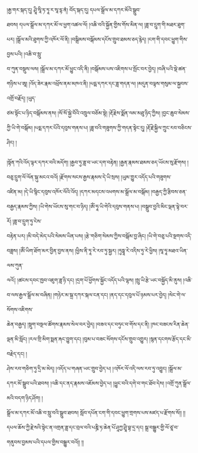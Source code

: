 ﻿  
།རྒྱ་གར་སྐད་དུ། ཤྲཱི་སཱི་ཏ་ཏཱ་ར་སཱ་དྷ་ནཾ། བོད་སྐད་དུ། དཔལ་སྒྲོལ་མ་དཀར་མོའི་སྒྲུབ་  
ཐབས། དཔལ་སྒྲོལ་མ་དཀར་མོ་ལ་ཕྱག་འཚལ་ལོ། །འཆི་བའི་སྐྱོན་གྱིས་གོས་མིན་ལ། །ཟླ་བ་དྲུག་གི་མཐར་ཐུག་པར། །སྒྲོལ་མའི་ཐུགས་ཀྱི་འཁོར་ལོ་ནི། །བསྒྲིམས་བསྒོམས་དངོས་གྲུབ་ཐམས་ཅད་རྙེད། །ངག་གི་དབང་ཕྱུག་གིས་བྱས་པའི། །འཆི་བ་སླུ་  
བ་ཀུན་བསྡུས་ལས། །སྒྲོལ་མ་དཀར་མོ་ཕྱུང་འདི་ནི། །བསྒོམས་པས་འཇིགས་པ་སྤོང་བར་བྱེད། །བཞི་པའི་སྡེ་ཚན་གཉིས་པ་ཨཱ། །འོད་ཟེར་རྣམ་འཕྲོས་ནམ་མཁའ་ནི། །པདྨ་དཀར་དང་ཟླ་གདན་ལ། །མདུན་བལྟས་གསུམ་ལ་སྐྱབས་འགྲོ་བརྗོད། །ཡུད་  
ཙམ་སྟོང་པ་ཉིད་བསྒོམས་ནས། །སོ་སོ་སྐྱེ་བོའི་འཁྲུལ་བཅོམ་སྟེ། །རྡོ་རྗེས་སྨོན་ལམ་མཐུ་ཉིད་ཀྱིས། །བྱང་ཆུབ་སེམས་ཀྱི་ཡི་གེ་བསྒོམ། །པདྨ་དཀར་པོའི་དབུས་གནས་པ། །ཟླ་བའི་གཟུགས་ཀྱི་གདན་སྟེང་དུ། །རྡོ་རྗེ་སྐྱིལ་ཀྲུང་རབ་བཅིངས་ཤིང། །  
  
།སྟོན་ཀའི་འོད་ལྟར་དཀར་བའི་མདོག། །རྒྱབ་ཏུ་ཟླ་བ་ཡང་དག་བརྟེན། །རྒྱན་རྣམས་ཐམས་ཅད་ཡོངས་སུ་རྫོགས། །བཅུ་དྲུག་ལོ་ལོན་སྐུ་མངའ་བའོ། །རྫོགས་སངས་རྒྱས་རྣམས་དེ་ཡི་སྲས། །ཡུམ་གྱུར་འདོད་པའི་གཟུགས་  
འཛིན་མ། །དེ་ཡི་སྙིང་དབུས་འཁོར་ལོའི་འོད། །དཀར་མདངས་འཕགས་མ་སྒྲོལ་མ་བསྒོམ། །བརྒྱད་ཀྱི་རྩིབས་ཅན་བརྒྱད་རྣམས་ཀྱིས། །ཡི་གེས་ཡོངས་སུ་གང་བ་ཉིད། །ཨོཾ་ཧཱ་ཡི་གེའི་དབུས་གནས་པ། །བསྒྲུབ་བྱའི་མིང་ལྡན་ལྟེ་བར་རོ། །ཟླ་བ་དྲུག་ཏུ་ངེས་  
བརྟེན་པར། །མི་བདེ་མེད་པའི་སེམས་ཡིན་པས། །རྩེ་གཅིག་སེམས་ཀྱིས་བསྒོམ་བྱ་ཞིང། །ཡི་གེ་བཅུ་པའི་སྔགས་འདི་བཟླས། །ཨོཾ་ཡིག་ཐོག་མར་བྱིན་བྱས་ནས། །ཕྱིས་ནི་ཏཱ་རེ་རབ་ཏུ་སྦྱར། །ཏུཏྟཱ་རེ་འདིས་ཏུ་རེ་ཕྱིས། །སཱ་ཧཱ་མཐའ་ཡིན་ལས་ཀུན་  
ལའོ༑ །ཚངས་དབང་ཁྱབ་འཇུག་ཟླ་ཉི་དང། །དྲག་པོ་ཕྱོགས་སྐྱོང་འདོད་པའི་ལྷས། །སྤུ་ཡི་རྩེ་ཡང་བསྐྱོད་མི་ནུས། །འཆི་བ་ལས་རྒྱལ་སྒྲོལ་མ་བཞིན། །གཉེར་མ་སྐྲ་དཀར་སྐལ་ངན་དང། །ནད་དང་དབུལ་པོ་ཉམས་པར་བྱེད། །སེང་གེ་ལ་སོགས་འཇིགས་  
ཆེན་བརྒྱད། །སྡུག་བསྔལ་ཚོགས་རྣམས་སེལ་བར་བྱེད། །བཟའ་དང་བཏུང་བ་གོས་དང་ནི། །ཁང་བཟངས་རིན་ཆེན་ལྡན་མི་སློང། །རལ་གྲི་མིག་སྨན་རྐང་བྱུག་དང། །བུམ་པ་བཟང་སོགས་དངོས་གྲུབ་འགྱུར། །སྙན་དངགས་རྩོད་དང་མི་བརྗེད་དང། །  
ཤེས་རབ་གཅིག་ཏུ་དྲི་མ་མེད། །འདོད་པ་གཞན་ཡང་གྲུབ་བྱེད་པ། །འཁོར་ལོ་འདི་ལས་རབ་ཏུ་འབྱུང། །སྒྲོལ་མ་དཀར་མོ་སྒྲུབ་པའི་ཐབས། །འཆི་དང་ནད་རྣམས་འཇོམས་བྱེད་པ། །ཕྱུང་བའི་དགེ་བ་གང་ཐོབ་དེས། །འགྲོ་ཀུན་སྒྲོལ་མའི་བདག་ཉིད་ཤོག། །  
སྒྲོལ་མ་དཀར་མོ་འཆི་བ་སླུ་བའི་སྒྲུབ་ཐབས། སློབ་དཔོན་ངག་གི་དབང་ཕྱུག་གྲགས་པས་མཛད་པ་རྫོགས་སོ།། །།དཔལ་ཆོས་ཀྱི་རྗེ་སའི་སྟེང་ན་འགྲན་ཟླ་དང་བྲལ་བའི་པཎྜི་ཏ་ཆེན་པོ་ཤཱཀྱ་ཤྲཱི་བྷ་དྲ་དང། སྒྲ་བསྒྱུར་གྱི་ལོ་ཙཱ་བ་གནུབས་བྱམས་པའི་དཔལ་གྱིས་བསྒྱུར་བའོ།། །།  
  
  
